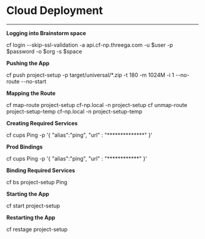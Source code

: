 # Cloud Deployment
----

**Logging into Brainstorm space**

cf login --skip-ssl-validation -a api.cf-np.threega.com -u $user -p $password -o $org -s $space

**Pushing the App**

cf push project-setup -p target/universal/*.zip -t 180 -m 1024M -i 1 --no-route --no-start

**Mapping the Route**

cf map-route project-setup cf-np.local -n project-setup
cf unmap-route project-setup-temp cf-np.local -n project-setup-temp

**Creating Required Services**

cf cups Ping -p '{
 "alias":"ping",
 "url" : "**************"
}'

**Prod Bindings**

cf cups Ping -p '{
 "alias":"ping",
 "url" : "************"
}'

**Binding Required Services**

cf bs project-setup Ping

**Starting the App**

cf start project-setup

**Restarting the App**

cf restage project-setup


